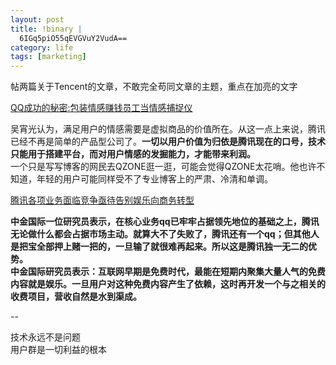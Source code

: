 ```yaml
--- 
layout: post
title: !binary |
  6IGq5piO55qEVGVuY2VudA==
category: life
tags: [marketing]
---
```

帖两篇关于Tencent的文章，不敢完全苟同文章的主题，重点在加亮的文字

[QQ成功的秘密:包装情感赚钱员工当情感捕捉仪](http://www.cnbeta.com/articles/25513.htm)

吴宵光认为，满足用户的情感需要是虚拟商品的价值所在。从这一点上来说，腾讯已经不再是简单的产品型公司了。**一切以用户价值为归依是腾讯现在的口号，技术只能用于搭建平台，而对用户情感的发掘能力，才能带来利润。**  
一个只是写写博客的网民去QZONE逛一逛，可能会觉得QZONE太花哨。他也许不知道，年轻的用户可能同样受不了专业博客上的严肃、冷清和单调。

[腾讯各项业务面临竞争亟待告别娱乐向商务转型](http://www.cnbeta.com/articles/25513.htm)

**中金国际一位研究员表示，在核心业务qq已牢牢占据领先地位的基础之上，腾讯无论做什么都会占据市场主动。就算大不了失败了，腾讯还有一个qq；但其他人是把宝全部押上赌一把的，一旦输了就很难再起来。所以这是腾讯独一无二的优势。**  
**中金国际研究员表示：互联网早期是免费时代，最能在短期内聚集大量人气的免费内容就是娱乐。一旦用户对这种免费内容产生了依赖，这时再开发一个与之相关的收费项目，营收自然是水到渠成。**

--

技术永远不是问题  
用户群是一切利益的根本

